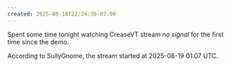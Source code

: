 ```yaml
---
created: 2025-08-18T22:24:38-07:00
---
```


Spent some time tonight watching CreaseVT stream _no signal_ for the first time since the demo.

According to SullyGnome, the stream started at 2025-08-19 01:07 UTC.
